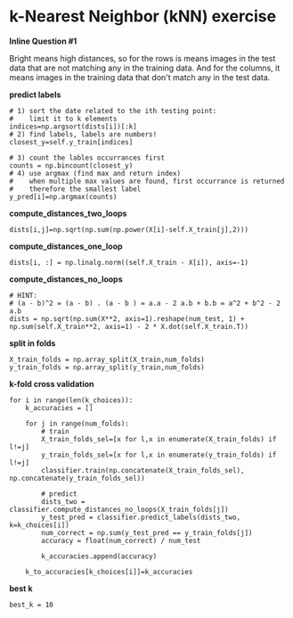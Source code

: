 # k-Nearest Neighbor (kNN) exercise

**Inline Question #1**

Bright means high distances, so for the rows is means images in the test data that are not matching any in the training data. And for the columns, it means images in the training data that don't match any in the test data.

**predict labels**
```
# 1) sort the date related to the ith testing point:
#    limit it to k elements
indices=np.argsort(dists[i])[:k]
# 2) find labels, labels are numbers!
closest_y=self.y_train[indices]

# 3) count the lables occurrances first
counts = np.bincount(closest_y)
# 4) use argmax (find max and return index)
#    when multiple max values are found, first occurrance is returned
#    therefore the smallest label
y_pred[i]=np.argmax(counts)
```

**compute_distances_two_loops**

```
dists[i,j]=np.sqrt(np.sum(np.power(X[i]-self.X_train[j],2)))
```

**compute_distances_one_loop**

```
dists[i, :] = np.linalg.norm((self.X_train - X[i]), axis=-1)
```

**compute_distances_no_loops**

```
# HINT: 
# (a - b)^2 = (a - b) . (a - b ) = a.a - 2 a.b + b.b = a^2 + b^2 - 2 a.b
dists = np.sqrt(np.sum(X**2, axis=1).reshape(num_test, 1) + np.sum(self.X_train**2, axis=1) - 2 * X.dot(self.X_train.T))
```

**split in folds**
```
X_train_folds = np.array_split(X_train,num_folds)
y_train_folds = np.array_split(y_train,num_folds)
```


**k-fold cross validation**
```
for i in range(len(k_choices)):
    k_accuracies = []
    
    for j in range(num_folds):
        # train
        X_train_folds_sel=[x for l,x in enumerate(X_train_folds) if l!=j]
        y_train_folds_sel=[x for l,x in enumerate(y_train_folds) if l!=j]
        classifier.train(np.concatenate(X_train_folds_sel), np.concatenate(y_train_folds_sel))     
                                 
        # predict
        dists_two = classifier.compute_distances_no_loops(X_train_folds[j])
        y_test_pred = classifier.predict_labels(dists_two, k=k_choices[i])
        num_correct = np.sum(y_test_pred == y_train_folds[j])
        accuracy = float(num_correct) / num_test
        
        k_accuracies.append(accuracy)
     
    k_to_accuracies[k_choices[i]]=k_accuracies
```

**best k**
```
best_k = 10
```
